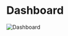 # Dashboard
![Dashboard](https://github.com/user-attachments/assets/bc9e7a51-9a71-4e29-a945-fe27a11dc3b2)
